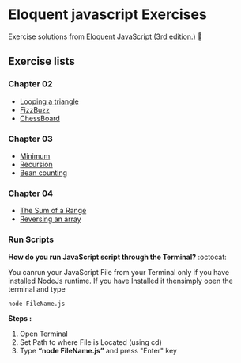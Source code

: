 # Eloquent javascript Exercises

Exercise solutions from [Eloquent JavaScript (3rd edition.)](https://eloquentjavascript.net/) :blue_book:

## Exercise lists

### Chapter 02

- [Looping a triangle](https://github.com/eduardomacetas/eloquent-javascript-exercises/blob/main/Chapter%2002/loopingTriangle.js)
- [FizzBuzz](https://github.com/eduardomacetas/eloquent-javascript-exercises/blob/main/Chapter%2002/fizzBuzz.js)
- [ChessBoard](https://github.com/eduardomacetas/eloquent-javascript-exercises/blob/main/Chapter%2002/chessBoard.js)

### Chapter 03

- [Minimum](https://github.com/eduardomacetas/eloquent-javascript-exercises/blob/main/Chapter%2003/minimum.js)
- [Recursion](https://github.com/eduardomacetas/eloquent-javascript-exercises/blob/main/Chapter%2003/recursion.js)
- [Bean counting](https://github.com/eduardomacetas/eloquent-javascript-exercises/blob/main/Chapter%2003/beanCounting.js)

### Chapter 04

- [The Sum of a Range](https://github.com/eduardomacetas/eloquent-javascript-exercises/blob/main/Chapter%2004/theSumOfaRange.js)
- [Reversing an array](https://github.com/eduardomacetas/eloquent-javascript-exercises/blob/main/Chapter%2004/reversingAnArray.js)

### Run Scripts

**How do you run JavaScript script through the Terminal?** :octocat:

You canrun your JavaScript File from your Terminal only if you have installed NodeJs runtime. If you have Installed it thensimply open the terminal and type

```
node FileName.js
```

**Steps :**

1.  Open Terminal
2.  Set Path to where File is Located (using cd)
3.  Type **“node FileName.js”** and press "Enter" key
